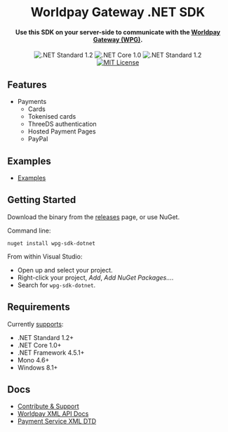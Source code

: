 <h1 align="center">
  Worldpay Gateway .NET SDK
</h1>

<h4 align="center">
  Use this SDK on your server-side to communicate with the <a href="https://www.worldpay.com/global/products/gateway-services">Worldpay Gateway (WPG)</a>.
</h4>

<p align="center">
  <img src="https://img.shields.io/badge/.NET%20Standard-1.2+-blue.svg" alt=".NET Standard 1.2" />
  <img src="https://img.shields.io/badge/.NET%20Core-1.0+-blue.svg" alt=".NET Core 1.0" />
  <img src="https://img.shields.io/badge/.NET%20Framework-4.5.1+-blue.svg" alt=".NET Standard 1.2" />
  <br />
  <a href="license.md">
    <img src="https://img.shields.io/badge/license-MIT-blue.svg" alt="MIT License" />
  </a>
</p>

## Features
- Payments
  - Cards
  - Tokenised cards
  - ThreeDS authentication
  - Hosted Payment Pages
  - PayPal

## Examples
- [Examples](wpg-examples)

## Getting Started
Download the binary from the [releases](../../releases) page, or use NuGet.

Command line:

````
nuget install wpg-sdk-dotnet
````

From within Visual Studio:
- Open up and select your project.
- Right-click your project, _Add_, _Add NuGet Packages..._.
- Search for `wpg-sdk-dotnet`.

## Requirements
Currently [supports](https://docs.microsoft.com/en-us/dotnet/standard/net-standard):
- .NET Standard 1.2+
- .NET Core 1.0+
- .NET Framework 4.5.1+
- Mono 4.6+
- Windows 8.1+

## Docs
- [Contribute & Support](docs/contribute-and-support.md)
- [Worldpay XML API Docs](http://support.worldpay.com/support/kb/gg/corporate-gateway-guide/content/home.htm)
- [Payment Service XML DTD](http://dtd.worldpay.com/v1/)
